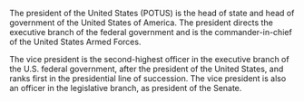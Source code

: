 The president of the United States (POTUS) is the head of state and head of government of the United States of America. The president directs the executive branch of the federal government and is the commander-in-chief of the United States Armed Forces.

The vice president is the second-highest officer in the executive branch of the U.S. federal government, after the president of the United States, and ranks first in the presidential line of succession. The vice president is also an officer in the legislative branch, as president of the Senate.
